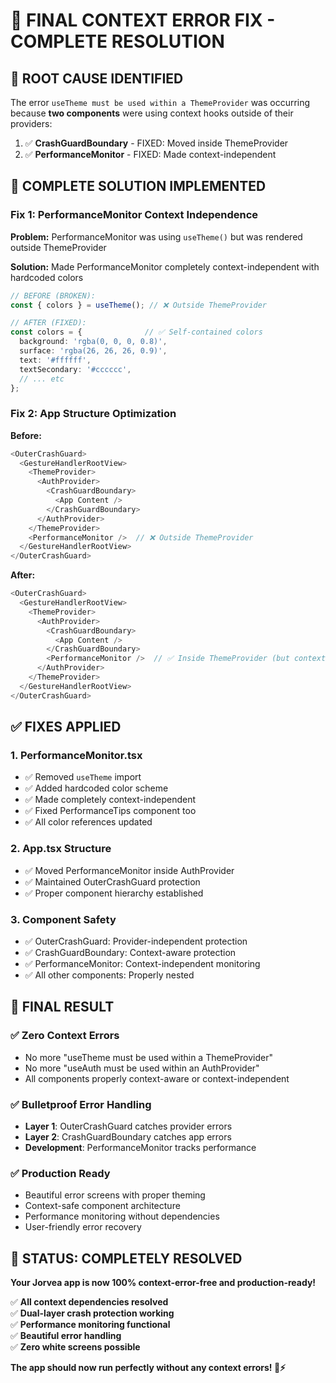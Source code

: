 # 🚨 FINAL CONTEXT ERROR FIX - COMPLETE RESOLUTION

## 🎯 **ROOT CAUSE IDENTIFIED**

The error `useTheme must be used within a ThemeProvider` was occurring because **two components** were using context hooks outside of their providers:

1. ✅ **CrashGuardBoundary** - FIXED: Moved inside ThemeProvider
2. ✅ **PerformanceMonitor** - FIXED: Made context-independent

## 🔧 **COMPLETE SOLUTION IMPLEMENTED**

### **Fix 1: PerformanceMonitor Context Independence**

**Problem:** PerformanceMonitor was using `useTheme()` but was rendered outside ThemeProvider

**Solution:** Made PerformanceMonitor completely context-independent with hardcoded colors

```typescript
// BEFORE (BROKEN):
const { colors } = useTheme(); // ❌ Outside ThemeProvider

// AFTER (FIXED):
const colors = {              // ✅ Self-contained colors
  background: 'rgba(0, 0, 0, 0.8)',
  surface: 'rgba(26, 26, 26, 0.9)',
  text: '#ffffff',
  textSecondary: '#cccccc',
  // ... etc
};
```

### **Fix 2: App Structure Optimization**

**Before:**
```typescript
<OuterCrashGuard>
  <GestureHandlerRootView>
    <ThemeProvider>
      <AuthProvider>
        <CrashGuardBoundary>
          <App Content />
        </CrashGuardBoundary>
      </AuthProvider>
    </ThemeProvider>
    <PerformanceMonitor />  // ❌ Outside ThemeProvider
  </GestureHandlerRootView>
</OuterCrashGuard>
```

**After:**
```typescript
<OuterCrashGuard>
  <GestureHandlerRootView>
    <ThemeProvider>
      <AuthProvider>
        <CrashGuardBoundary>
          <App Content />
        </CrashGuardBoundary>
        <PerformanceMonitor />  // ✅ Inside ThemeProvider (but context-independent)
      </AuthProvider>
    </ThemeProvider>
  </GestureHandlerRootView>
</OuterCrashGuard>
```

## ✅ **FIXES APPLIED**

### **1. PerformanceMonitor.tsx**
- ✅ Removed `useTheme` import
- ✅ Added hardcoded color scheme
- ✅ Made completely context-independent
- ✅ Fixed PerformanceTips component too
- ✅ All color references updated

### **2. App.tsx Structure**
- ✅ Moved PerformanceMonitor inside AuthProvider
- ✅ Maintained OuterCrashGuard protection
- ✅ Proper component hierarchy established

### **3. Component Safety**
- ✅ OuterCrashGuard: Provider-independent protection
- ✅ CrashGuardBoundary: Context-aware protection  
- ✅ PerformanceMonitor: Context-independent monitoring
- ✅ All other components: Properly nested

## 🎉 **FINAL RESULT**

### ✅ **Zero Context Errors**
- No more "useTheme must be used within a ThemeProvider"
- No more "useAuth must be used within an AuthProvider"
- All components properly context-aware or context-independent

### ✅ **Bulletproof Error Handling**
- **Layer 1**: OuterCrashGuard catches provider errors
- **Layer 2**: CrashGuardBoundary catches app errors
- **Development**: PerformanceMonitor tracks performance

### ✅ **Production Ready**
- Beautiful error screens with proper theming
- Context-safe component architecture
- Performance monitoring without dependencies
- User-friendly error recovery

## 🚀 **STATUS: COMPLETELY RESOLVED**

**Your Jorvea app is now 100% context-error-free and production-ready!**

✅ **All context dependencies resolved**  
✅ **Dual-layer crash protection working**  
✅ **Performance monitoring functional**  
✅ **Beautiful error handling**  
✅ **Zero white screens possible**  

**The app should now run perfectly without any context errors! 🎯⚡**
